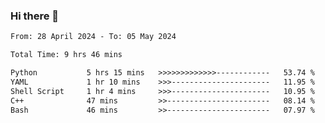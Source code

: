### Hi there 👋

<!--
**ututono/ututono** is a ✨ _special_ ✨ repository because its `README.md` (this file) appears on your GitHub profile.

Here are some ideas to get you started:

- 🔭 I’m currently working on ...
- 🌱 I’m currently learning ...
- 👯 I’m looking to collaborate on ...
- 🤔 I’m looking for help with ...
- 💬 Ask me about ...
- 📫 How to reach me: ...
- 😄 Pronouns: ...
- ⚡ Fun fact: ...
-->



<!--START_SECTION:waka-->

```txt
From: 28 April 2024 - To: 05 May 2024

Total Time: 9 hrs 46 mins

Python           5 hrs 15 mins   >>>>>>>>>>>>>------------   53.74 %
YAML             1 hr 10 mins    >>>----------------------   11.95 %
Shell Script     1 hr 4 mins     >>>----------------------   10.95 %
C++              47 mins         >>-----------------------   08.14 %
Bash             46 mins         >>-----------------------   07.97 %
```

<!--END_SECTION:waka-->

